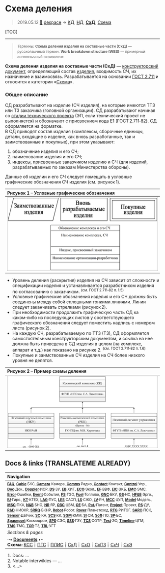 # Схема деления
> 2019.05.12 [🚀](../index/index.md) [despace](index.md) → [КД](doc.md), [НД](doc.md), **[СхД](wbs.md)**, [Схема](doc.md)

[TOC]

---

> <small>*Термины:* **Схема деления изделия на составные части (СхД)** — русскоязычный термин. **Work breakdown structure (WBS)** — примерный англоязычный эквивалент.</small>

**Схема деления изделия на составные части (СхД)** — [конструкторский документ](doc.md), определяющий состав [изделия](unit.md), входимость СЧ, их назначение и взаимосвязь. Разрабатывается на основании [ГОСТ 2.711](гост_2_711.md) и относится к категории «[Схема](doc.md)».



### Общее описание
СД разрабатывают на изделие (СЧ изделия), на которые имеются ТТЗ или ТЗ заказчика (головной организации). СД разрабатывают начиная со [стадии технического проекта](rnd.md) (ЭП, если технический проект не выполняется) и обозначают с присвоением кода Е1 (ГОСТ 2.711‑82). СД оформляется на форматке.  
В СД приводят состав изделия (комплексы, сборочные единицы, детали, входящие в изделие, как вновь разработанные, так и заимствованные и покупные), при этом указывают:

   1. обозначение изделия и его СЧ;
   1. наименование изделия и его СЧ;
   1. индексы, присвоенные заказчиком изделию и СЧ (для изделий, разрабатываемых по заказам Министерства обороны).

Данные об изделии и его СЧ следует помещать в условные графические обозначения СЧ изделия (см. рисунок 1).

|Рисунок 1 – Условные графические обозначения|
|:--|
|![](f/chart/shema_delenia-1.png)|

   - Уровень деления (раскрытия) изделия на СЧ зависит от сложности и спецификации изделия и устанавливается разработчиком изделия по согласованию с заказчиком. <sup>(см. ГОСТ 2.711‑82 п. 1.5)</sup>
   - Условные графические обозначения изделия и его СЧ должны быть соединены между собой сплошными тонкими линиями. Линии следует заканчивать стрелками (рисунок 2).
   - При необходимости продолжить графическую часть СД ка каком‑либо из последующих листов у соответствующего графического обозначения следует поместить надпись с номером листа (рисунок 2).
   - На каждую СЧ, разрабатываемую по ТТЗ (ТЗ), СД оформляется самостоятельным конструкторским документом, и ссылка на неё должна быть приведена в СД изделия в целом (на комплекс, аппарат и т.д.) как показано на рисунке 2. <sup>(см. ГОСТ 2.711‑82 п. 1.6)</sup>
   - Покупные и заимствованные СЧ изделия на СЧ более низкого уровня не делятся.

|Рисунок 2 – Пример схемы деления|
|:--|
|![](f/chart/shema_delenia-2.png)|



<p style="page-break-after:always"> </p>

## Docs & links (TRANSLATEME ALREADY)
|Navigation|
|:--|
|<small>**[FAQ](faq.md)**, **[Cable](cable.md)**·БКС, **[Camera](cam.md)**·Камера, **[Comms](comms.md)**·Радио, **[Contact](contact.md)**·Контакт, **[Control](control.md)**·Упр., **[Doc](doc.md)**·Док., **[Doppler](doppler.md)**·ИСР, **[DS](ds.md)**·ЗУ, **[EB](eb.md)**·ХИТ, **[ECO](ecology.md)**·Экол., **[EF](ef.md)**·ВВФ, **[ElC](elc.md)**·ЭКБ, **[EMC](emc.md)**·ЭМС, **[Error](error.md)**·Ошибки, **[Event](event.md)**·События, **[FS](fs.md)**·ТЭО, **[Fuel](fuel.md)**·Топливо, **[GNC](gnc.md)**·БКУ, **[GS](scs.md)**·НС, **[HF&E](hfe.md)**·Эрго., **[IU](iu.md)**·Гиро., **[KT](kt.md)**·КТЕХ, **[LAG](lag.md)**·ПУC, **[LES](les.md)**·САСП, **[LS](ls.md)**·СЖО, **[LV](lv.md)**·РН, **[MCC](mcc.md)**·ЦУП, **[Model](model.md)**·Модель, **[MSC](sc.md)**·ПКА, **[N&B](nnb.md)**·БНО, **[NR](nr.md)**·ЯР, **[OBC](obc.md)**·ЦВМ, **[OE](oe.md)**·БА, **[Pat.](патент.md)**·Патент, **[Project](project.md)**·Проект, **[PS](ps.md)**·ДУ, **[R&D](rnd.md)**·НИОКР, **[SRRQ](srrq.md)**·БКНР, **[Robot](robotics.md)**·Робот, **[Rover](rover.md)**·Планетоход, **[RTG](rtg.md)**·РИТЭГ, **[SARC](sarc.md)**·ПСК, **[Sensor](sensor.md)**·Датчик, **[SC](sc.md)**·КА, **[SCS](scs.md)**·КК, **[SGM](sgm.md)**·КММ, **[SI](si.md)**·СИ, **[Soft](soft.md)**·ПО, **[SP](sp.md)**·БС, **[Spaceport](spaceport.md)**·Космодром, **[SPS](sps.md)**·СЭС, **[SSS](sss.md)**·ГЗУ, **[TCS](tcs.md)**·СОТР, **[Test](test.md)**·ЭО, **[Timeline](timeline.md)**·ЦГМ, **[TMS](tms.md)**·ТМС, **[TOR](tor.md)**·ТЗ, **[TRL](trl.md)**·УГТ</small>|
|*Sections & pages*|
|**··• [Documents](doc.md) •··**<br> **Схема:** [КСС](ксс.md) ┊ [ПГС](пгс.md) ┊ [ПЛИС](плис.md) ┊ [СхД](wbs.md) ┊ [СхО](draft_model.md) ┊ [СхПЗ](draft_model.md) ┊ [СхЧ](unit_decd.md) ┊ [СхЭ](ei_diagram.md)|

   1. Docs: …
   1. Notable interwikies — …
   1. <…>
